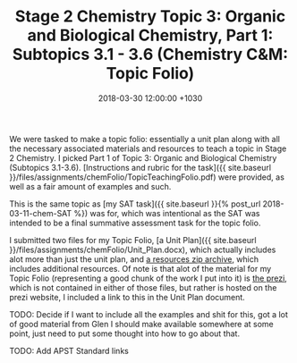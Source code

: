 ﻿---
layout: post
title:  "Stage 2 Chemistry Topic 3: Organic and Biological Chemistry, Part 1: Subtopics 3.1 - 3.6 (Chemistry C&M: Topic Folio)"
date:   2018-03-30 12:00:00 +1030
categories: MTeach chemCM
---

We were tasked to make a topic folio: essentially a unit plan along with all the necessary associated materials and resources to teach a topic in Stage 2 Chemistry. I picked Part 1 of Topic 3: Organic and Biological Chemistry (Subtopics 3.1-3.6). [Instructions and rubric for the task]({{ site.baseurl }}/files/assignments/chemFolio/TopicTeachingFolio.pdf) were provided, as well as a fair amount of examples and such.

This is the same topic as [my SAT task]({{ site.baseurl }}{% post_url 2018-03-11-chem-SAT %}) was for, which was intentional as the SAT was intended to be a final summative assessment task for the topic folio.

I submitted two files for my Topic Folio, [a Unit Plan]({{ site.baseurl }}/files/assignments/chemFolio/Unit_Plan.docx), which actually includes alot more than just the unit plan, and [a resources zip archive](https://www.dropbox.com/s/523ozgrjqn1unvg/resources.zip?dl=0), which includes additional resources. Of note is that alot of the material for my Topic Folio (representing a good chunk of the work I put into it) is [the prezi](https://prezi.com/view/xgYTeGVWG4WSMVQpqesk/), which is not contained in either of those files, but rather is hosted on the prezi website, I included a link to this in the Unit Plan document.

TODO: Decide if I want to include all the examples and shit for this, got a lot of good material from Glen I should make available somewhere at some point, just need to put some thought into how to go about that.

TODO: Add APST Standard links